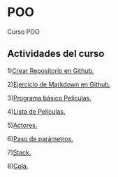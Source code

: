 # POO
 Curso  POO

## Actividades  del curso 

 1)[Crear Repositorio en Github.](https://github.com/FelixELM/POO/)  

 2)[Ejercicio de Markdown en Github.](https://github.com/FelixELM/POO/tree/master/Setup/Program.cs) 

 3)[Programa básico Películas.](https://github.com/FelixELM/POO/tree/master/Pelicula/Program.cs)

 4)[Lista de Películas.](https://github.com/FelixELM/POO/tree/master/Pelicula/Program.cs)

 5)[Actores.](https://github.com/FelixELM/POO/tree/master/Pelicula/Program.cs)

 6)[Paso de parámetros.](https://github.com/FelixELM/POO/tree/master/Parametros/Program.cs)
 
 7)[Stack.](https://github.com/FelixELM/POO/tree/master/Stacks/Program.cs)
 
 8)[Cola.](https://github.com/FelixELM/POO/tree/master/Cola/Program.cs)
